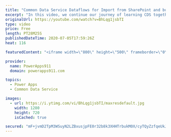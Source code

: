 ```yaml
---
title: "Common Data Service Dataflows for Import from SharePoint and bulk Edit with Excel"
excerpt: "In this video, we continue our journey of learning CDS together. To make learning easier I think importing data from somewhere you know, like SharePoint or SQL is the way to go. So I show you how to do so with Dataflows. Then because data always needs cleaned up we talk about the Excel add in that allows"
originalUrl: https://youtube.com/watch?v=BhLqg1jsbTI
type: video
price: Free
length: PT28M25S
publishedDateTime: 2020-07-05T17:59:26Z
heat: 116

featuredContent: "<iframe width=\"800\" height=\"500\" frameborder=\"0\" src=\"https://www.youtube.com/embed/BhLqg1jsbTI\" allow=\"accelerometer; autoplay; encrypted-media; gyroscope; picture-in-picture\" allowfullscreen></iframe>"

provider:
  name: PowerApps911
  domain: powerapps911.com

topics:
  - Power Apps
  - Common Data Service

images:
  - url: https://i.ytimg.com/vi/BhLqg1jsbTI/maxresdefault.jpg
    width: 1280
    height: 720
    isCached: true

secured: "mF+jvmD2TpM3WSuyN2LZBxusjpFE0r32b8k3XHHTrbukM0X/cyTQyZzfqeUkJbLlAIvf3aUmCLCoHXXAranbBIznGYklOf549CVyBl99S/xfPitJGq1s6IvfOpsQSymfz3GxeSMP4hal1q8QKOnjZr/bXdM6eT3Mkgpjw3vabgJMNN7f1HXO26KIIZW74MpfZWkxcDVfT9gd75vYqBUR9HgFnv4sh5rZwjAqGPBBIMDSluz8V6Txxrwo4XEmnF0Ebd8LZyOSbO5UJ+Mh0FLi5dglqLxoLPW4feHHVNWGINSnkgn6TbY/9UAVyL89ezuBg/WfmblyOdV8yuwSi/U2uhc6zxFd7oaTn8Yv6KCZrqWO1bZNMXnjSYeI35nXb2foKhoP9NyUi5p4NxkOUgjCxSglTGQsRZBoH/pBZme4/5c=;qY4sOi+4/yXtJNcFjE6Kow=="
---
```


